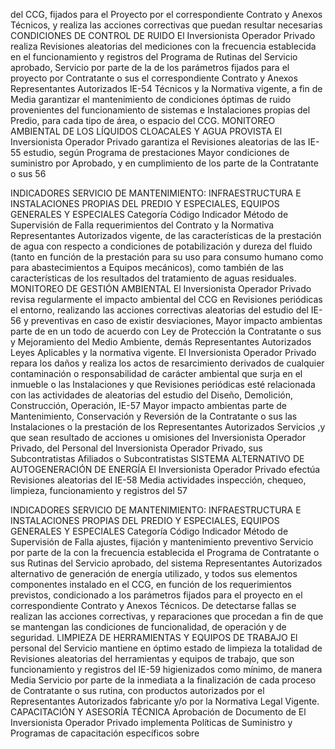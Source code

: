 del CCG, fijados para el Proyecto por el
correspondiente Contrato y Anexos Técnicos,
y realiza las acciones correctivas que puedan
resultar necesarias
CONDICIONES DE CONTROL DE RUIDO
El Inversionista Operador Privado realiza Revisiones aleatorias del
mediciones con la frecuencia establecida en el funcionamiento y registros del
Programa de Rutinas del Servicio aprobado, Servicio por parte de la
de los parámetros fijados para el proyecto por Contratante o sus
el correspondiente Contrato y Anexos Representantes Autorizados
IE-54 Técnicos y la Normativa vigente, a fin de Media
garantizar el mantenimiento de condiciones
óptimas de ruido provenientes del
funcionamiento de sistemas e Instalaciones
propias del Predio, para cada tipo de área, o
espacio del CCG.
MONITOREO AMBIENTAL DE LOS LÍQUIDOS CLOACALES Y AGUA PROVISTA
El Inversionista Operador Privado garantiza el Revisiones aleatorias de las
IE-55 estudio, según Programa de prestaciones Mayor condiciones de suministro por
Aprobado, y en cumplimiento de los parte de la Contratante o sus
56

INDICADORES SERVICIO DE MANTENIMIENTO: INFRAESTRUCTURA E INSTALACIONES
PROPIAS DEL PREDIO Y ESPECIALES, EQUIPOS GENERALES Y ESPECIALES
Categoría
Código Indicador Método de Supervisión
de Falla
requerimientos del Contrato y la Normativa Representantes Autorizados
vigente, de las características de la prestación
de agua con respecto a condiciones de
potabilización y dureza del fluido (tanto en
función de la prestación para su uso para
consumo humano como para abastecimientos
a Equipos mecánicos), como también de las
características de los resultados del
tratamiento de aguas residuales.
MONITOREO DE GESTIÓN AMBIENTAL
El Inversionista Operador Privado revisa
regularmente el impacto ambiental del CCG en Revisiones periódicas
el entorno, realizando las acciones correctivas aleatorias del estudio del
IE-56 y preventivas en caso de existir desviaciones, Mayor impacto ambientas parte de
en un todo de acuerdo con Ley de Protección la Contratante o sus
y Mejoramiento del Medio Ambiente, demás Representantes Autorizados
Leyes Aplicables y la normativa vigente.
El Inversionista Operador Privado repara los
daños y realiza los actos de resarcimiento
derivados de cualquier contaminación o
responsabilidad de carácter ambiental que
surja en el inmueble o las Instalaciones y que
Revisiones periódicas
esté relacionada con las actividades de
aleatorias del estudio del
Diseño, Demolición, Construcción, Operación,
IE-57 Mayor impacto ambientas parte de
Mantenimiento, Conservación y Reversión de
la Contratante o sus
las Instalaciones o la prestación de los
Representantes Autorizados
Servicios ,y que sean resultado de acciones u
omisiones del Inversionista Operador Privado,
del Personal del Inversionista Operador
Privado, sus Subcontratistas Afiliados o
Subcontratistas
SISTEMA ALTERNATIVO DE AUTOGENERACIÓN DE ENERGÍA
El Inversionista Operador Privado efectúa Revisiones aleatorias del
IE-58 Media
actividades inspección, chequeo, limpieza, funcionamiento y registros del
57

INDICADORES SERVICIO DE MANTENIMIENTO: INFRAESTRUCTURA E INSTALACIONES
PROPIAS DEL PREDIO Y ESPECIALES, EQUIPOS GENERALES Y ESPECIALES
Categoría
Código Indicador Método de Supervisión
de Falla
ajustes, fijación y mantenimiento preventivo Servicio por parte de la
con la frecuencia establecida el Programa de Contratante o sus
Rutinas del Servicio aprobado, del sistema Representantes Autorizados
alternativo de generación de energía utilizado,
y todos sus elementos componentes instalado
en el CCG, en función de los requerimientos
previstos, condicionado a los parámetros
fijados para el proyecto en el correspondiente
Contrato y Anexos Técnicos.
De detectarse fallas se realizan las acciones
correctivas, y reparaciones que procedan a fin
de que se mantengan las condiciones de
funcionalidad, de operación y de seguridad.
LIMPIEZA DE HERRAMIENTAS Y EQUIPOS DE TRABAJO
El personal del Servicio mantiene en óptimo
estado de limpieza la totalidad de Revisiones aleatorias del
herramientas y equipos de trabajo, que son funcionamiento y registros del
IE-59 higienizados como mínimo, de manera Media Servicio por parte de la
inmediata a la finalización de cada proceso de Contratante o sus
rutina, con productos autorizados por el Representantes Autorizados
fabricante y/o por la Normativa Legal Vigente.
CAPACITACIÓN Y ASESORÍA TÉCNICA
Aprobación de Documento de
El Inversionista Operador Privado implementa
Políticas de Suministro y
Programas de capacitación específicos sobre
